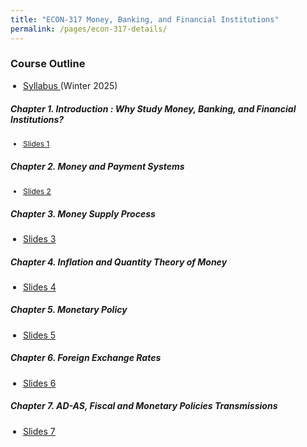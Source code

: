 ```yaml
---
title: "ECON-317 Money, Banking, and Financial Institutions"
permalink: /pages/econ-317-details/
---
```


### Course Outline
<ul style="padding-left: 20px; list-style-type: disc;">
  <li style="margin-bottom: 20px; font-size: 14px;"> 
<a href="https://avoumatsodo.github.io/files/Syllabus_econ317.pdf" target="_blank"> Syllabus </a> (Winter 2025)  </li>
</ul>

##### <i> Chapter 1. Introduction : Why Study Money, Banking, and Financial Institutions? </i>
<ul style="padding-left: 20px; list-style-type: disc;">
  <li style="margin-bottom: 20px; font-size: 12px;"> <a href="https://avoumatsodo.github.io/files/Slides1_econ317.pdf" target="_blank"> Slides 1 </a>
  </li>
</ul>

##### <i> Chapter 2. Money and Payment Systems </i>
<ul style="padding-left: 20px; list-style-type: disc;">
  <li style="margin-bottom: 20px; font-size: 12px;"> <a href="https://avoumatsodo.github.io/files/Slides2_econ317.pdf" target="_blank"> Slides 2 </a>
  </li>
</ul>

##### <i> Chapter 3. Money Supply Process </i>
<ul style="padding-left: 20px; list-style-type: disc;">
  <li style="margin-bottom: 7px; font-size: 14px;"> <a href="https://avoumatsodo.github.io/files/Slides3_econ317.pdf" target="_blank"> Slides 3 </a>
  </li>
</ul>

##### <i> Chapter 4. Inflation and Quantity Theory of Money </i>
<ul style="padding-left: 20px; list-style-type: disc;">
  <li style="margin-bottom: 7px; font-size: 14px;"> <a href="https://avoumatsodo.github.io/files/Slides4_econ317.pdf" target="_blank"> Slides 4 </a>
  </li>
</ul>

##### <i> Chapter 5. Monetary Policy </i>
<ul style="padding-left: 20px; list-style-type: disc;">
  <li style="margin-bottom: 7px; font-size: 14px;"> <a href="https://avoumatsodo.github.io/files/Slides5_econ317.pdf" target="_blank"> Slides 5 </a>
  </li>
</ul>

##### <i> Chapter 6. Foreign Exchange Rates </i>
<ul style="padding-left: 20px; list-style-type: disc;">
  <li style="margin-bottom: 7px; font-size: 14px;"> <a href="https://avoumatsodo.github.io/files/Slides6_econ317.pdf" target="_blank"> Slides 6 </a>
  </li>
</ul>

##### <i> Chapter 7. AD-AS, Fiscal and Monetary Policies Transmissions </i>
<ul style="padding-left: 20px; list-style-type: disc;">
  <li style="margin-bottom: 7px; font-size: 14px;"> <a href="https://avoumatsodo.github.io/files/Slides7_econ317.pdf" target="_blank"> Slides 7 </a>
  </li>
</ul>
